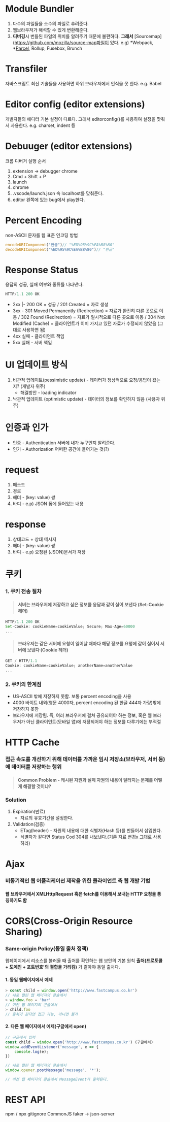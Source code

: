 Module Bundler
===
1. 다수의 파일들을 소수의 파일로 추려준다. 
2. 웹브라우저가 해석할 수 있게 변환해준다.
3. **디버깅**시 번들된 파일의 위치를 알려주기 때문에 불편하다.
**그래서** [Sourcemap](https://github.com/mozilla/source-map파일이 있다.
e.g) *Webpack, *[Parcel](https://github.com/parcel-bundler/parcel), Rollup, Fusebox, Brunch

Transfiler
===
자바스크립트 최신 기술들을 사용하면 하위 브라우저에서 인식을 못 한다.
e.g. Babel 

Editor config (editor extensions)
===
개발자들의 에디터 기본 설정이 다르다.
그래서 editorconfig()를 사용하여 설정을 맞춰서 사용한다.
e.g. charset, indent 등

Debuuger (editor extensions)
===
크롬 디버거 실행 순서
1. extension -> debugger chrome
2. Cmd + Shift + P
3. launch
4. chrome
5. .vscode/launch.json 속 localhost를 맞춰준다.
6. editor 왼쪽에 있는 bug에서 play한다.



Percent Encoding
===
non-ASCII 문자를 웹 표준 인코딩 방법
```js
encodeURIComponent("한글")// "%ED%95%9C%EA%B8%80"
decodeURIComponent("%ED%95%9C%EA%B8%80")// "한글"
```

Response Status
===
응답의 성공, 실패 여부와 종류를 나타낸다.
```js
HTTP/1.1 200 OK
```
* 2xx |- 200 OK = 성공 / 201 Created = 자료 생성<br />
* 3xx - 301 Moved Permanently (Redirection) = 자료가 완전히 다른 곳으로 이동 / 302 Found (Redirection) = 자료가 일시적으로 다른 곳으로 이동 / 304 Not Modified (Cache) = 클라이언트가 이미 가지고 있던 자료가 수정되지 않았음 (그대로 사용하면 됨)<br />
* 4xx 실패 - 클라이언트 책임<br />
* 5xx 실패 - 서버 책임<br />

UI 업데이트 방식
===
1. 비관적 업데이트(pessimistic update) - 데이터가 정상적으로 요청/응답이 왔는지? (개발자 위주)
    * 해결방안 - loading indicator
2. 낙관적 업데이트 (optimistic update) - 데이터의 정보를 확인하지 않음 (사용자 위주)

인증과 인가
===
* 인증 - Authentication 서버에 내가 누구인지 알려준다.
* 인가 - Authorization 어떠한 공간에 들어가는 것(?)

request
===
1. 메소드
2. 경로
3. 헤더 - (key: value) 쌍
4. 바디 - e.p) JSON 폼에 들어있는 내용

response
===
1. 상태코드 + 상태 메시지
2. 헤더 - (key: value) 쌍
3. 바디 - e.p) 요청된 (JSON)문서가 저장

쿠키
===
### 1. 쿠키 전송 절차
> #### 서버는 브라우저에 저장하고 싶은 정보를 응답과 같이 실어 보낸다 (Set-Cookie 헤더)
```js
HTTP/1.1 200 OK
Set-Cookie: cookieName=cookieValue; Secure; Max-Age=60000
...
```
> #### 브라우저는 같은 서버에 요청이 일어날 때마다 해당 정보를 요청에 같이 실어서 서버에 보낸다 (Cookie 헤더)
```js
GET / HTTP/1.1
Cookie: cookieName=cookieValue; anotherName=anotherValue
...
```
### 2. 쿠키의 한계점
* US-ASCII 밖에 저장하지 못함. 보통 percent encoding을 사용
* 4000 바이트 내외(영문 4000자, percent encoding 된 한글 444자 가량)밖에 저장하지 못함
* 브라우저에 저장됨. 즉, 여러 브라우저에 걸쳐 공유되어야 하는 정보, 혹은 웹 브라우저가 아닌 클라이언트(모바일 앱)에 저장되어야 하는 정보를 다루기에는 부적절

HTTP Cache
===
### 접근 속도를 개선하기 위해 데이터를 **가까운 임시 저장소(브라우저, 서버 등)에 데이터를 저장**하는 행위
> #### Common Problem - 캐시된 자원과 실제 자원의 내용이 달라지는 문제를 어떻게 해결할 것이냐?

### Solution
1. Expiration(만료)
    * 자료의 유효기간을 설정한다.
2. Validation(검증)
    * ETag(header) - 자원의 내용에 대한 식별자(Hash 등)를 만들어서 삽입한다.
    * 식별자가 같다면 Status Cod 304를 내보낸다.(기존 자료 변경x 그대로 사용하라)


Ajax
===
### **비동기적인 웹 어플리케이션** 제작을 위한 **클라이언트 측 웹 개발 기법**
#### 웹 브라우저에서 XMLHttpRequest 혹은 **fetch**를 이용해서 보내는 **HTTP 요청**을 통칭하기도 함

CORS(Cross-Origin Resource Sharing)
===
### Same-origin Policy(동일 출처 정책)
웹페이지에서 리소스를 불러올 때 출처를 확인하는 웹 보안의 기본 원칙
**출처(프로토콜 + 도메인 + 포트번호'의 결합을 가리킴)** 가 같아야 동일 출처다.

#### 1. 동일 웹페이지에서 예제
```js
> const child = window.open('http://www.fastcampus.co.kr')
// 새로 열린 웹 페이지의 콘솔에서
> window.foo = 'bar'
// 이전 웹 페이지의 콘솔에서
> child.foo
// 출처가 같다면 접근 가능, 아니면 불가
```

#### 2. 다른 웹 페이지에서 예제(구글에서 open)
```js
// 구글에서 입력
const child = window.open('http://www.fastcampus.co.kr') (구글에서)
window.addEventListener('message', e => {
    console.log(e);
})

// 새로 열린 웹 페이지의 콘솔에서
window.opener.postMessage('message', '*');

// 이전 웹 페이지의 콘솔에서 MessageEvent가 출력된다.
```

REST API
===
npm / npx
gitignore
CommonJS
faker -> json-server